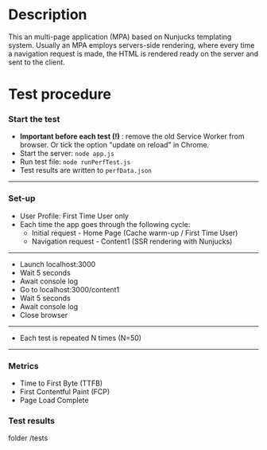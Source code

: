 # Description
This an multi-page application (MPA) based on Nunjucks templating system. Usually an MPA employs servers-side rendering, where every time a navigation request is made, the HTML is rendered ready on the server and sent to the client.

# Test procedure
### Start the test
- __Important before each test (!)__ : remove the old Service Worker from browser. Or tick the option "update on reload" in Chrome. 
- Start the server: `node app.js`
- Run test file: `node runPerfTest.js`
- Test results are written to `perfData.json`
---------------------------------------
### Set-up
- User Profile: First Time User only
- Each time the app goes through the following cycle:
    - Initial request - Home Page (Cache warm-up / First Time User)
    - Navigation request - Content1 (SSR rendering with Nunjucks)
---------------------------------------
- Launch localhost:3000
- Wait 5 seconds
- Await console log
- Go to localhost:3000/content1
- Wait 5 seconds
- Await console log
- Close browser
 --------------------------------------
-  Each test is repeated N times (N=50)
--------------------------------------
### Metrics
- Time to First Byte (TTFB)
- First Contentful Paint (FCP)
- Page Load Complete 


### Test results
folder /tests
